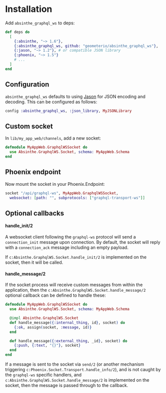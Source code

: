 # Installation

Add `absinthe_graphql_ws` to deps:

```elixir
def deps do
  [
    {:absinthe, "~> 1.6"},
    {:absinthe_graphql_ws, github: "geometerio/absinthe_graphql_ws"},
    {:jason, "~> 1.2"}, # or compatible JSON library
    {:phoenix, "~> 1.5"}
    # ...
  ]
end
```

## Configuration

`absinthe_graphql_ws` defaults to using [Jason](https://hex.pm/packages/jason) for JSON encoding and
decoding. This can be configured as follows:

```elixir
config :absinthe_graphql_ws, :json_library, MyJSONLibrary
```

## Custom socket

In `lib/my_app_web/channels`, add a new socket:

```elixir
defmodule MyAppWeb.GraphqlWSSocket do
  use Absinthe.GraphqlWS.Socket, schema: MyAppWeb.Schema
end
```

## Phoenix endpoint

Now mount the socket in your Phoenix.Endpoint:

```elixir
socket "/api/graphql-ws", MyAppWeb.GraphqlWSSocket,
  websocket: [path: "", subprotocols: ["graphql-transport-ws"]]
```

## Optional callbacks

#### handle_init/2

A websocket client following the `graphql-ws` protocol will send a `connection_init` message upon
connection. By default, the socket will reply with a `connection_ack` message including an empty
payload.

If `c:Absinthe.GraphqlWS.Socket.handle_init/2` is implemented on the socket, then it will be called.

#### handle_message/2

If the socket process will receive custom messages from within the application, then the
`c:Absinthe.GraphqlWS.Socket.handle_message/2` optional callback can be defined to handle these:

```elixir
defmodule MyAppWeb.GraphqlWSSocket do
  use Absinthe.GraphqlWS.Socket, schema: MyAppWeb.Schema

  @impl Absinthe.GraphqlWS.Socket
  def handle_message({:internal_thing, id}, socket) do
    {:ok, assign(socket, :message, id)}
  end

  def handle_message({:external_thing, _id}, socket) do
    {:push, {:text, "{}"}, socket}
  end
end
```

If a message is sent to the socket via `send/2` (or another mechanism triggering
`c:Phoenix.Socket.Transport.handle_info/2`), and is not caught by the `graphql-ws` specific
handlers, and `c:Absinthe.GraphqlWS.Socket.handle_message/2` is implemented on the socket, then the
message is passed through to the callback.
